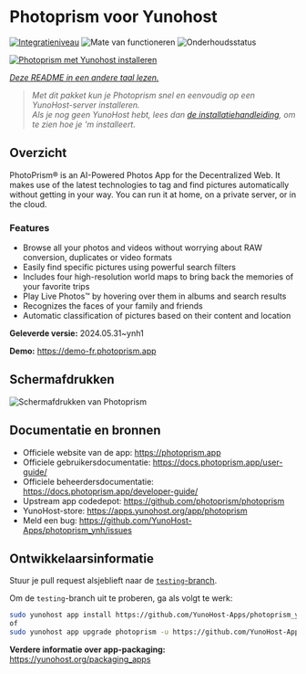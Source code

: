 <!--
NB: Deze README is automatisch gegenereerd door <https://github.com/YunoHost/apps/tree/master/tools/readme_generator>
Hij mag NIET handmatig aangepast worden.
-->

# Photoprism voor Yunohost

[![Integratieniveau](https://apps.yunohost.org/badge/integration/photoprism)](https://ci-apps.yunohost.org/ci/apps/photoprism/)
![Mate van functioneren](https://apps.yunohost.org/badge/state/photoprism)
![Onderhoudsstatus](https://apps.yunohost.org/badge/maintained/photoprism)

[![Photoprism met Yunohost installeren](https://install-app.yunohost.org/install-with-yunohost.svg)](https://install-app.yunohost.org/?app=photoprism)

*[Deze README in een andere taal lezen.](./ALL_README.md)*

> *Met dit pakket kun je Photoprism snel en eenvoudig op een YunoHost-server installeren.*  
> *Als je nog geen YunoHost hebt, lees dan [de installatiehandleiding](https://yunohost.org/install), om te zien hoe je 'm installeert.*

## Overzicht

PhotoPrism® is an AI-Powered Photos App for the Decentralized Web. It makes use of the latest technologies to tag and find pictures automatically without getting in your way. You can run it at home, on a private server, or in the cloud.

### Features

- Browse all your photos and videos without worrying about RAW conversion, duplicates or video formats
- Easily find specific pictures using powerful search filters
- Includes four high-resolution world maps to bring back the memories of your favorite trips
- Play Live Photos™ by hovering over them in albums and search results
- Recognizes the faces of your family and friends
- Automatic classification of pictures based on their content and location


**Geleverde versie:** 2024.05.31~ynh1

**Demo:** <https://demo-fr.photoprism.app>

## Schermafdrukken

![Schermafdrukken van Photoprism](./doc/screenshots/photoprism.jpg)

## Documentatie en bronnen

- Officiele website van de app: <https://photoprism.app>
- Officiele gebruikersdocumentatie: <https://docs.photoprism.app/user-guide/>
- Officiele beheerdersdocumentatie: <https://docs.photoprism.app/developer-guide/>
- Upstream app codedepot: <https://github.com/photoprism/photoprism>
- YunoHost-store: <https://apps.yunohost.org/app/photoprism>
- Meld een bug: <https://github.com/YunoHost-Apps/photoprism_ynh/issues>

## Ontwikkelaarsinformatie

Stuur je pull request alsjeblieft naar de [`testing`-branch](https://github.com/YunoHost-Apps/photoprism_ynh/tree/testing).

Om de `testing`-branch uit te proberen, ga als volgt te werk:

```bash
sudo yunohost app install https://github.com/YunoHost-Apps/photoprism_ynh/tree/testing --debug
of
sudo yunohost app upgrade photoprism -u https://github.com/YunoHost-Apps/photoprism_ynh/tree/testing --debug
```

**Verdere informatie over app-packaging:** <https://yunohost.org/packaging_apps>
